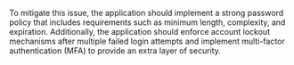 To mitigate this issue, the application should implement a strong password policy that includes requirements such as minimum length, complexity, and expiration. Additionally, the application should enforce account lockout mechanisms after multiple failed login attempts and implement multi-factor authentication (MFA) to provide an extra layer of security.
